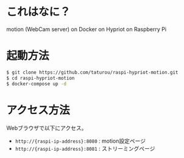 # これはなに？

motion (WebCam server) on Docker on Hypriot on Raspberry Pi

# 起動方法

```bash
$ git clone https://github.com/taturou/raspi-hypriot-motion.git
$ cd raspi-hypriot-motion
$ docker-compose up -d
```

# アクセス方法

Webブラウザで以下にアクセス。
* `http://{raspi-ip-address}:8080` : motion設定ページ
* `http://{raspi-ip-address}:8081` : ストリーミングページ
